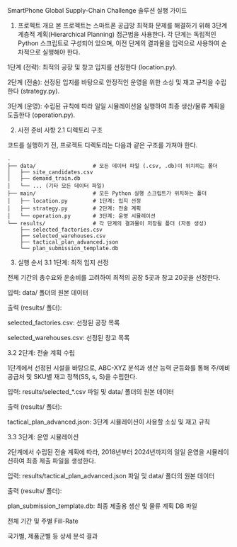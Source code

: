 SmartPhone Global Supply-Chain Challenge 솔루션 실행 가이드
1. 프로젝트 개요
본 프로젝트는 스마트폰 공급망 최적화 문제를 해결하기 위해 3단계 계층적 계획(Hierarchical Planning) 접근법을 사용한다. 각 단계는 독립적인 Python 스크립트로 구성되어 있으며, 이전 단계의 결과물을 입력으로 사용하여 순차적으로 실행해야 한다.

1단계 (전략): 최적의 공장 및 창고 입지를 선정한다 (location.py).

2단계 (전술): 선정된 입지를 바탕으로 안정적인 운영을 위한 소싱 및 재고 규칙을 수립한다 (strategy.py).

3단계 (운영): 수립된 규칙에 따라 일일 시뮬레이션을 실행하여 최종 생산/물류 계획을 도출한다 (operation.py).

2. 사전 준비 사항
2.1 디렉토리 구조

코드를 실행하기 전, 프로젝트 디렉토리는 다음과 같은 구조를 가져야 한다.
```
.
├── data/                  # 모든 데이터 파일 (.csv, .db)이 위치하는 폴더
│   ├── site_candidates.csv
│   ├── demand_train.db
│   └── ... (기타 모든 데이터 파일)
├── main/                  # 모든 Python 실행 스크립트가 위치하는 폴더
│   ├── location.py        # 1단계: 입지 선정
│   ├── strategy.py        # 2단계: 전술 계획
│   └── operation.py       # 3단계: 운영 시뮬레이션
└── results/               # 각 단계의 결과물이 저장될 폴더 (자동 생성)
    ├── selected_factories.csv
    ├── selected_warehouses.csv
    ├── tactical_plan_advanced.json
    └── plan_submission_template.db
```
3. 실행 순서
3.1 1단계: 최적 입지 선정

전체 기간의 총수요와 운송비를 고려하여 최적의 공장 5곳과 창고 20곳을 선정한다.

입력: data/ 폴더의 원본 데이터

출력 (results/ 폴더):

selected_factories.csv: 선정된 공장 목록

selected_warehouses.csv: 선정된 창고 목록

3.2 2단계: 전술 계획 수립

1단계에서 선정된 시설을 바탕으로, ABC-XYZ 분석과 생산 능력 균등화를 통해 주/예비 공급처 및 SKU별 재고 정책(SS, s, S)을 수립한다.

입력: results/selected_*.csv 파일 및 data/ 폴더의 원본 데이터

출력 (results/ 폴더):

tactical_plan_advanced.json: 3단계 시뮬레이션이 사용할 소싱 및 재고 규칙

3.3 3단계: 운영 시뮬레이션

2단계에서 수립된 전술 계획에 따라, 2018년부터 2024년까지의 일일 운영을 시뮬레이션하여 최종 제출 파일을 생성한다.

입력: results/tactical_plan_advanced.json 파일 및 data/ 폴더의 원본 데이터

출력 (results/ 폴더):

plan_submission_template.db: 최종 제출용 생산 및 물류 계획 DB 파일

전체 기간 및 주별 Fill-Rate

국가별, 제품군별 등 상세 분석 결과

